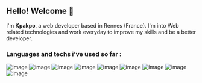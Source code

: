 ## Hello! Welcome 👋

I'm **Kpakpo**, a web developer based in Rennes (France).
I'm into Web related technologies and work everyday to improve my skills and be a better developer.

### Languages and techs i've used so far :

![image](https://user-images.githubusercontent.com/64009697/153451404-19552dd4-87ec-4eec-b33a-bae70bb978b4.png)
![image](https://user-images.githubusercontent.com/64009697/153452109-44f48ada-1e77-4818-a7cc-c4bd7898f6f5.png)
![image](https://user-images.githubusercontent.com/64009697/153452376-9635080b-42a8-4a7b-bbaf-4f69c0f31d43.png)
![image](https://user-images.githubusercontent.com/64009697/153453042-8f8c6902-e2c2-4517-9116-7fd4f5acf11e.png)
![image](https://user-images.githubusercontent.com/64009697/153453087-aa766b2e-0ed5-48fc-b20b-7cc222b2ed46.png)
![image](https://user-images.githubusercontent.com/64009697/153453180-aac1f89d-d8a1-457e-9113-9936aca1ab9e.png)
![image](https://user-images.githubusercontent.com/64009697/153453622-ea386d5e-5428-42d0-8932-21aca08c94f7.png)
![image](https://user-images.githubusercontent.com/64009697/153452548-5d7dcba2-e17d-4ffd-bdc6-b2c0973a26fd.png)
![image](https://user-images.githubusercontent.com/64009697/153452850-e7a98db7-c5d3-4363-be02-842003090ddf.png)


<!--
**Kpakpo5/Kpakpo5** is a ✨ _special_ ✨ repository because its `README.md` (this file) appears on your GitHub profile.

Here are some ideas to get you started:

- 🔭 I’m currently working on ...
- 🌱 I’m currently learning ...
- 👯 I’m looking to collaborate on ...
- 🤔 I’m looking for help with ...
- 💬 Ask me about ...
- 📫 How to reach me: ...
- 😄 Pronouns: ...
- ⚡ Fun fact: ...
-->
